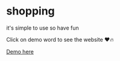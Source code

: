 # shopping
it's simple to use so have fun 

Click on demo word to see the website ❤️🔥

<a href="https://weedakii.github.io/shopping">
Demo here</a>
